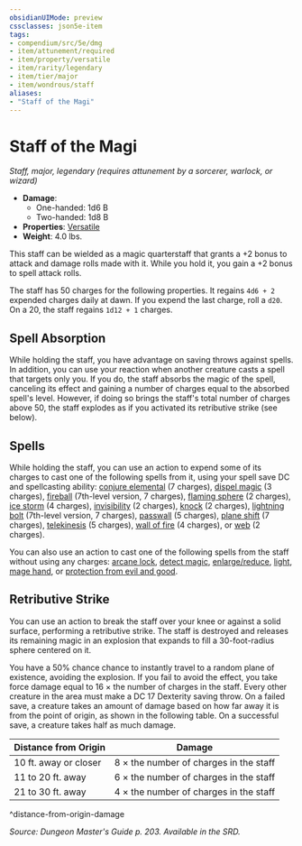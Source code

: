 ```yaml
---
obsidianUIMode: preview
cssclasses: json5e-item
tags:
- compendium/src/5e/dmg
- item/attunement/required
- item/property/versatile
- item/rarity/legendary
- item/tier/major
- item/wondrous/staff
aliases: 
- "Staff of the Magi"
---
```

# Staff of the Magi
*Staff, major, legendary (requires attunement by a sorcerer, warlock, or wizard)*  

- **Damage**:
  - One-handed: 1d6 B
  - Two-handed: 1d8 B
- **Properties**: [Versatile](rules/item-properties.md#Versatile)
- **Weight**: 4.0 lbs.

This staff can be wielded as a magic quarterstaff that grants a +2 bonus to attack and damage rolls made with it. While you hold it, you gain a +2 bonus to spell attack rolls.

The staff has 50 charges for the following properties. It regains `4d6 + 2` expended charges daily at dawn. If you expend the last charge, roll a `d20`. On a 20, the staff regains `1d12 + 1` charges.

## Spell Absorption

While holding the staff, you have advantage on saving throws against spells. In addition, you can use your reaction when another creature casts a spell that targets only you. If you do, the staff absorbs the magic of the spell, canceling its effect and gaining a number of charges equal to the absorbed spell's level. However, if doing so brings the staff's total number of charges above 50, the staff explodes as if you activated its retributive strike (see below).

## Spells

While holding the staff, you can use an action to expend some of its charges to cast one of the following spells from it, using your spell save DC and spellcasting ability: [conjure elemental](compendium/spells/conjure-elemental.md) (7 charges), [dispel magic](compendium/spells/dispel-magic.md) (3 charges), [fireball](compendium/spells/fireball.md) (7th-level version, 7 charges), [flaming sphere](compendium/spells/flaming-sphere.md) (2 charges), [ice storm](compendium/spells/ice-storm.md) (4 charges), [invisibility](compendium/spells/invisibility.md) (2 charges), [knock](compendium/spells/knock.md) (2 charges), [lightning bolt](compendium/spells/lightning-bolt.md) (7th-level version, 7 charges), [passwall](compendium/spells/passwall.md) (5 charges), [plane shift](compendium/spells/plane-shift.md) (7 charges), [telekinesis](compendium/spells/telekinesis.md) (5 charges), [wall of fire](compendium/spells/wall-of-fire.md) (4 charges), or [web](compendium/spells/web.md) (2 charges).

You can also use an action to cast one of the following spells from the staff without using any charges: [arcane lock](compendium/spells/arcane-lock.md), [detect magic](compendium/spells/detect-magic.md), [enlarge/reduce](compendium/spells/enlarge-reduce.md), [light](compendium/spells/light.md), [mage hand](compendium/spells/mage-hand.md), or [protection from evil and good](compendium/spells/protection-from-evil-and-good.md).

## Retributive Strike

You can use an action to break the staff over your knee or against a solid surface, performing a retributive strike. The staff is destroyed and releases its remaining magic in an explosion that expands to fill a 30-foot-radius sphere centered on it.

You have a 50% chance chance to instantly travel to a random plane of existence, avoiding the explosion. If you fail to avoid the effect, you take force damage equal to 16 × the number of charges in the staff. Every other creature in the area must make a DC 17 Dexterity saving throw. On a failed save, a creature takes an amount of damage based on how far away it is from the point of origin, as shown in the following table. On a successful save, a creature takes half as much damage.

| Distance from Origin | Damage |
|----------------------|--------|
| 10 ft. away or closer | 8 × the number of charges in the staff |
| 11 to 20 ft. away | 6 × the number of charges in the staff |
| 21 to 30 ft. away | 4 × the number of charges in the staff |
^distance-from-origin-damage

*Source: Dungeon Master's Guide p. 203. Available in the SRD.*